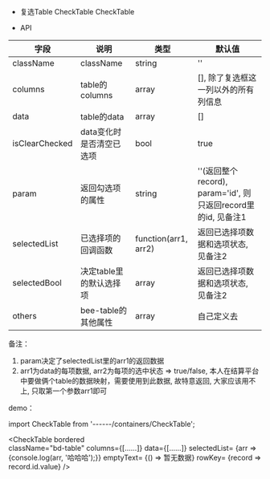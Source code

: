- 复选Table CheckTable    CheckTable

- API

|字段                    |说明                          |类型                     |默认值     
|---------------------- |------------------------------|-------------------------|--------------
| className             |className                     |string                   |''
| columns               | table的columns               |array                    |[], 除了复选框这一列以外的所有列信息
| data                  | table的data                  |array                    |[]
| isClearChecked        | data变化时是否清空已选项       |bool                     |true
| param                 | 返回勾选项的属性              |string                    |''(返回整个record), param='id', 则只返回record里的id, 见备注1
| selectedList          | 已选择项的回调函数             |function(arr1, arr2)     |返回已选择项数据和选项状态, 见备注2
| selectedBool          | 决定table里的默认选择项        |array                    |返回已选择项数据和选项状态, 见备注2
| others                | bee-table的其他属性           |array                    |自己定义去


备注：
1. param决定了selectedList里的arr1的返回数据
2. arr1为data的每项数据, arr2为每项的选中状态 => true/false, 本人在结算平台中要做俩个table的数据映射，需要使用到此数据, 故特意返回, 大家应该用不上, 只取第一个参数arr1即可

demo：

import CheckTable from '------/containers/CheckTable';

<CheckTable
    bordered  
    className="bd-table"
    columns={[......]} 
    data={[......]} 
    selectedList= {arr => {console.log(arr, '哈哈哈');}}
    emptyText= {() => <span>暂无数据</span>}
    rowKey= {record => record.id.value}
/>


